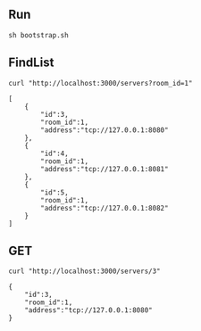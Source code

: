 
## Run ##
    sh bootstrap.sh

## FindList ##
    curl "http://localhost:3000/servers?room_id=1"

    [
        {
            "id":3,
            "room_id":1,
            "address":"tcp://127.0.0.1:8080"
        },
        {
            "id":4,
            "room_id":1,
            "address":"tcp://127.0.0.1:8081"
        },
        {
            "id":5,
            "room_id":1,
            "address":"tcp://127.0.0.1:8082"
        }
    ]

## GET ##
    curl "http://localhost:3000/servers/3"

    {
        "id":3,
        "room_id":1,
        "address":"tcp://127.0.0.1:8080"
    }
